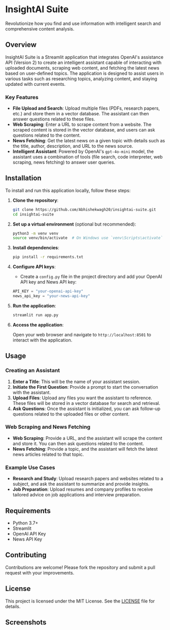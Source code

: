 # InsightAI Suite

Revolutionize how you find and use information with intelligent search and comprehensive content analysis.

## Overview

InsightAI Suite is a Streamlit application that integrates OpenAI's assistance API (Version 2) to create an intelligent assistant capable of interacting with uploaded documents, scraping web content, and fetching the latest news based on user-defined topics. The application is designed to assist users in various tasks such as researching topics, analyzing content, and staying updated with current events.

### Key Features

- **File Upload and Search**: Upload multiple files (PDFs, research papers, etc.) and store them in a vector database. The assistant can then answer questions related to these files.
- **Web Scraping**: Enter a URL to scrape content from a website. The scraped content is stored in the vector database, and users can ask questions related to the content.
- **News Fetching**: Get the latest news on a given topic with details such as the title, author, description, and URL to the news source.
- **Intelligent Assistant**: Powered by OpenAI's `gpt-4o-mini` model, the assistant uses a combination of tools (file search, code interpreter, web scraping, news fetching) to answer user queries.

## Installation

To install and run this application locally, follow these steps:

1. **Clone the repository**:

    ```bash
    git clone https://github.com/Abhishekwagh20/insightai-suite.git
    cd insightai-suite
    ```

2. **Set up a virtual environment** (optional but recommended):

    ```bash
    python3 -m venv venv
    source venv/bin/activate  # On Windows use `venv\Scripts\activate`
    ```

3. **Install dependencies**:

    ```bash
    pip install -r requirements.txt
    ```

4. **Configure API keys**:

    - Create a `config.py` file in the project directory and add your OpenAI API key and News API key:

    ```python
    API_KEY = "your-openai-api-key"
    news_api_key = "your-news-api-key"
    ```

5. **Run the application**:

    ```bash
    streamlit run app.py
    ```

6. **Access the application**:

    Open your web browser and navigate to `http://localhost:8501` to interact with the application.

## Usage

### Creating an Assistant

1. **Enter a Title**: This will be the name of your assistant session.
2. **Initiate the First Question**: Provide a prompt to start the conversation with the assistant.
3. **Upload Files**: Upload any files you want the assistant to reference. These files will be stored in a vector database for search and retrieval.
4. **Ask Questions**: Once the assistant is initialized, you can ask follow-up questions related to the uploaded files or other content.

### Web Scraping and News Fetching

- **Web Scraping**: Provide a URL, and the assistant will scrape the content and store it. You can then ask questions related to the content.
- **News Fetching**: Provide a topic, and the assistant will fetch the latest news articles related to that topic.

### Example Use Cases

- **Research and Study**: Upload research papers and websites related to a subject, and ask the assistant to summarize and provide insights.
- **Job Preparation**: Upload resumes and company profiles to receive tailored advice on job applications and interview preparation.

## Requirements

- Python 3.7+
- Streamlit
- OpenAI API Key
- News API Key

## Contributing

Contributions are welcome! Please fork the repository and submit a pull request with your improvements.

## License

This project is licensed under the MIT License. See the [LICENSE](./LICENSE) file for details.

## Screenshots


